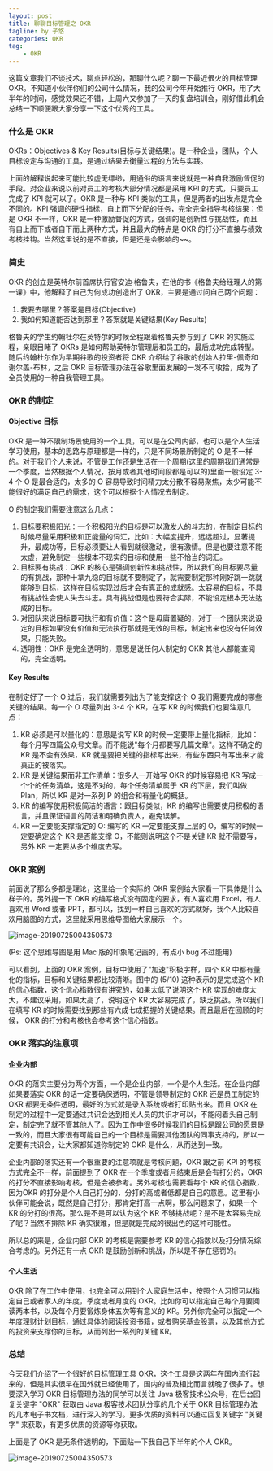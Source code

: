 ```yaml
---
layout: post  
title: 聊聊目标管理之 OKR
tagline: by 子悠  
categories: OKR  
tag: 
    - OKR
---
```


这篇文章我们不谈技术，聊点轻松的，那聊什么呢？聊一下最近很火的目标管理 OKR。不知道小伙伴你们的公司什么情况，我的公司今年开始推行 OKR，用了大半年的时间，感觉效果还不错，上周六又参加了一天的复盘培训会，刚好借此机会总结一下顺便跟大家分享一下这个优秀的工具。

<!--more-->

### 什么是 OKR

OKRs：Objectives & Key Results(目标与关键结果)。是一种企业，团队，个人目标设定与沟通的工具，是通过结果去衡量过程的方法与实践。

上面的解释说起来可能比较虚无缥缈，用通俗的语言来说就是一种自我激励督促的手段。对企业来说以前对员工的考核大部分情况都是采用 KPI 的方式，只要员工完成了 KPI 就可以了。OKR 是一种与 KPI 类似的工具，但是两者的出发点是完全不同的。KPI 强调的硬性指标，自上而下分配的任务，完全完全指导考核结果；但是 OKR 不一样，OKR 是一种激励督促的方式，强调的是创新性与挑战性，而且有自上而下或者自下而上两种方式，并且最大的特点是 OKR 的打分不直接与绩效考核挂钩。当然这里说的是不直接，但是还是会影响的~~。

### 简史

OKR 的创立是英特尔前首席执行官安迪·格鲁夫，在他的书《格鲁夫给经理人的第一课》中，他解释了自己为何成功创造出了 OKR，主要是通过问自己两个问题：

1. 我要去哪里？答案是目标(Objective)
2. 我如何知道能否达到那里？答案就是关键结果(Key Results)

格鲁夫的学生约翰杜尔在英特尔的时候全程跟着格鲁夫参与到了 OKR 的实施过程，亲眼目睹了 OKRs 是如何帮助英特尔管理层和员工的，最后成功完成转型。随后约翰杜尔作为早期谷歌的投资者将 OKR 介绍给了谷歌的创始人拉里-佩奇和谢尔盖-布林，之后 OKR 目标管理办法在谷歌里面发展的一发不可收拾，成为了全员使用的一种自我管理工具。

### OKR 的制定

#### Objective 目标

OKR 是一种不限制场景使用的一个工具，可以是在公司内部，也可以是个人生活学习使用，基本的思路与原理都是一样的，只是不同场景所制定的 O 是不一样的。对于我们个人来说，不管是工作还是生活在一个周期(这里的周期我们通常是一个季度，当然根据个人情况，按月或者其他时间段都是可以的)里面一般设定 3-4 个 O 是最合适的，太多的 O 容易导致时间精力太分散不容易聚焦，太少可能不能很好的满足自己的需求，这个可以根据个人情况去制定。

O 的制定我们需要注意这么几点：

1. 目标要积极阳光：一个积极阳光的目标是可以激发人的斗志的，在制定目标的时候尽量采用积极和正能量的词汇，比如：大幅度提升，远远超过，显著提升，最成功等，目标必须要让人看到就很激动，很有激情。但是也要注意不能太虚，避免制定一些根本不现实的目标和使用一些不恰当的词汇。
2. 目标要有挑战：OKR 的核心是强调创新性和挑战性，所以我们的目标要尽量的有挑战，那种十拿九稳的目标就不要制定了，就需要制定那种刚好跳一跳就能够到目标，这样在目标实现过后才会有真正的成就感。太容易的目标，不具有挑战性会使人失去斗志。具有挑战但是也要符合实际，不能设定根本无法达成的目标。
3. 对团队来说目标要可执行和有价值：这个是毋庸置疑的，对于一个团队来说设定的目标如果没有价值和无法执行那就是无效的目标，制定出来也没有任何效果，只能失败。
4. 透明性：OKR 是完全透明的，意思是说任何人制定的 OKR 其他人都能查阅的，完全透明。

#### Key Results

在制定好了一个 O 过后，我们就需要列出为了能支撑这个 O 我们需要完成的哪些关键的结果。每一个 O 尽量列出 3-4 个 KR，在写 KR 的时候我们也要注意几点：

1. KR 必须是可以量化的：意思是说写 KR 的时候一定要带上量化指标，比如：每个月写四篇公众号文章。而不能说"每个月都要写几篇文章"。这样不确定的 KR 是不会有效果，KR 就是要把关键的指标写出来，有些东西只有写出来才能真正的被落实。
2. KR 是关键结果而非工作清单：很多人一开始写 OKR 的时候容易把 KR 写成一个个的任务清单，这是不对的，每个任务清单属于 KR 的下层，我们叫做 Plan，所以 KR 是对一系列 P 的组合和有量化的概括。
3. KR 的编写使用积极简洁的语言：跟目标类似，KR 的编写也需要使用积极的语言，并且保证语言的简洁和明确负责人，避免误解。
4. KR 一定要能支撑指定的 O: 编写的 KR 一定要能支撑上层的 O，编写的时候一定要确定这个 KR 是否能支撑 O，不能则说明这个不是关键 KR 就不需要写，另外 KR 一定要从多个维度去写。



### OKR 案例

前面说了那么多都是理论，这里给一个实际的 OKR 案例给大家看一下具体是什么样子的。另外提一下 OKR 的编写格式没有固定的要求，有人喜欢用 Excel，有人喜欢用 Word 或者 PPT，都可以，找到一种自己喜欢的方式就好，我个人比较喜欢用脑图的方式，这里就采用思维导图给大家展示一个。

![image-20190725004350573](http://www.justdojava.com/assets/images/2019/java/image_ziyou/okr1.png)


(Ps: 这个思维导图是用 Mac 版的印象笔记画的，有点小 bug 不过能用)

可以看到，上面的 OKR 案例，目标中使用了"加速"积极字样，四个 KR 中都有量化的指标，目标和关键结果都比较清晰。图中的 (5/10) 这种表示的是完成这个 KR 的信心指数，这个信心指数很有讲究的，如果太低了说明这个 KR 实现的难度太大，不建议采用，如果太高了，说明这个 KR 太容易完成了，缺乏挑战。所以我们在填写 KR 的时候需要找到那些有六成七成把握的关键结果。而且最后在回顾的时候， OKR 的打分和考核也会参考这个信心指数。

### OKR 落实的注意项

#### 企业内部

OKR 的落实主要分为两个方面，一个是企业内部，一个是个人生活。在企业内部如果要落实 OKR 的话一定要确保透明，不管是领导制定的 OKR 还是员工制定的 OKR 都要无条件透明，最好的方式就是录入系统或者打印贴出来。而且 OKR 在制定的过程中一定要通过共识会达到相关人员的共识才可以，不能闷着头自己制定，制定完了就不管其他人了。因为工作中很多时候我们的目标是跟公司的愿景是一致的，而且大家很有可能自己的一个目标是需要其他团队的同事支持的，所以一定要有共识会，让大家都知道你制定的 OKR 是什么，从而达到一致。

企业内部的落实还有一个很重要的注意项就是考核问题，OKR 跟之前 KPI 的考核方式完全不一样，前面提到了 OKR 在一个季度或者月结束后是会有打分的，OKR 的打分不直接影响考核，但是会被参考。另外考核也需要看每个 KR 的信心指数，因为OKR 的打分是个人自己打分的，分打的高或者低都是自己的意愿。这里有小伙伴可能会说，既然是自己打分，那肯定打高一点啊，那么问题来了，如果一个 KR 的分打的很高，那么是不是可以认为这个 KR 不够挑战呢？是不是太容易完成了呢？当然不排除 KR 确实很难，但是就是完成的很出色的这种可能性。

所以总的来是，企业内部 OKR 的考核是需要参考 KR 的信心指数以及打分情况综合考虑的。另外还有一点 OKR 是鼓励创新和挑战，所以是不存在惩罚的。



#### 个人生活

OKR 除了在工作中使用，也完全可以用到个人家庭生活中，按照个人习惯可以指定自己或者家人的年度，季度或者月度的 OKR。比如你可以指定自己每个月要阅读两本书，以及每个月要锻炼身体五次等有意义的 KR。另外你完全可以指定一个年度理财计划目标，通过具体的阅读投资书籍，或者购买基金股票，以及其他方式的投资来支撑你的目标，从而列出一系列的关键 KR。



### 总结

今天我们介绍了一个很好的目标管理工具 OKR，这个工具是这两年在国内流行起来的，但是其实很早在国外就已经使用了，国内的普及相比而言就晚了很多了。想要深入学习 OKR 目标管理办法的同学可以关注 Java 极客技术公众号，在后台回复关键字 "OKR" 获取由 Java 极客技术团队分享的几个关于 OKR 目标管理办法的几本电子书文档，进行深入的学习。更多优质的资料可以通过回复关键字 "关键字" 来获取，有更多优质的资源等你获取。

上面是了 OKR 是无条件透明的，下面贴一下我自己下半年的个人 OKR。

![image-20190725004350573](http://www.justdojava.com/assets/images/2019/java/image_ziyou/okr2.png)
